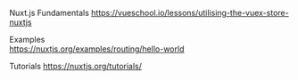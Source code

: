 Nuxt.js Fundamentals
    https://vueschool.io/lessons/utilising-the-vuex-store-nuxtjs

Examples    
    https://nuxtjs.org/examples/routing/hello-world

Tutorials
    https://nuxtjs.org/tutorials/
